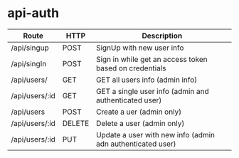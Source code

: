 # api-auth


|       Route      |  HTTP   | Description |
|------------------|---------|-------------|
|/api/singup       |   POST   | SignUp with new user info |
|/api/singIn      |   POST   | Sign in while get an access token based on credentials |
|/api/users/      |   GET   | GET all users info (admin info) |
|/api/users/:id    |   GET   | GET a single user info (admin and authenticated user) |
|/api/users        |   POST  | Create a uer (admin only) |
|/api/users/:id    |  DELETE | Delete a user (admin only) |
|/api/users/:id    |    PUT  | Update a user with new info (admin adn authenticated user) |
